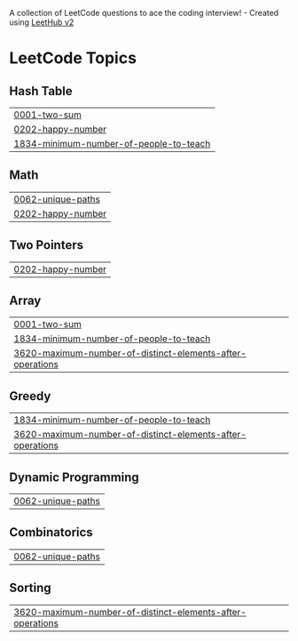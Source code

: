 A collection of LeetCode questions to ace the coding interview! - Created using [LeetHub v2](https://github.com/arunbhardwaj/LeetHub-2.0)
<!---LeetCode Topics Start-->
# LeetCode Topics
## Hash Table
|  |
| ------- |
| [0001-two-sum](https://github.com/Thecuriousvishal/LeetCode-Problem/tree/master/0001-two-sum) |
| [0202-happy-number](https://github.com/Thecuriousvishal/LeetCode-Problem/tree/master/0202-happy-number) |
| [1834-minimum-number-of-people-to-teach](https://github.com/Thecuriousvishal/LeetCode-Problem/tree/master/1834-minimum-number-of-people-to-teach) |
## Math
|  |
| ------- |
| [0062-unique-paths](https://github.com/Thecuriousvishal/LeetCode-Problem/tree/master/0062-unique-paths) |
| [0202-happy-number](https://github.com/Thecuriousvishal/LeetCode-Problem/tree/master/0202-happy-number) |
## Two Pointers
|  |
| ------- |
| [0202-happy-number](https://github.com/Thecuriousvishal/LeetCode-Problem/tree/master/0202-happy-number) |
## Array
|  |
| ------- |
| [0001-two-sum](https://github.com/Thecuriousvishal/LeetCode-Problem/tree/master/0001-two-sum) |
| [1834-minimum-number-of-people-to-teach](https://github.com/Thecuriousvishal/LeetCode-Problem/tree/master/1834-minimum-number-of-people-to-teach) |
| [3620-maximum-number-of-distinct-elements-after-operations](https://github.com/Thecuriousvishal/LeetCode-Problem/tree/master/3620-maximum-number-of-distinct-elements-after-operations) |
## Greedy
|  |
| ------- |
| [1834-minimum-number-of-people-to-teach](https://github.com/Thecuriousvishal/LeetCode-Problem/tree/master/1834-minimum-number-of-people-to-teach) |
| [3620-maximum-number-of-distinct-elements-after-operations](https://github.com/Thecuriousvishal/LeetCode-Problem/tree/master/3620-maximum-number-of-distinct-elements-after-operations) |
## Dynamic Programming
|  |
| ------- |
| [0062-unique-paths](https://github.com/Thecuriousvishal/LeetCode-Problem/tree/master/0062-unique-paths) |
## Combinatorics
|  |
| ------- |
| [0062-unique-paths](https://github.com/Thecuriousvishal/LeetCode-Problem/tree/master/0062-unique-paths) |
## Sorting
|  |
| ------- |
| [3620-maximum-number-of-distinct-elements-after-operations](https://github.com/Thecuriousvishal/LeetCode-Problem/tree/master/3620-maximum-number-of-distinct-elements-after-operations) |
<!---LeetCode Topics End-->